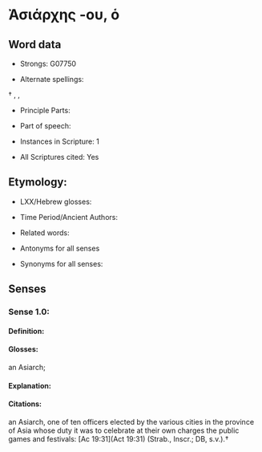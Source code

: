 # Ἀσιάρχης -ου, ὁ

<!-- Status: S2=NeedsEdits -->
<!-- Lexica used for edits:   -->

## Word data

* Strongs: G07750

* Alternate spellings:

† , ,

* Principle Parts: 


* Part of speech: 


* Instances in Scripture: 1

* All Scriptures cited: Yes

## Etymology: 


* LXX/Hebrew glosses: 


* Time Period/Ancient Authors: 


* Related words: 

* Antonyms for all senses

* Synonyms for all senses: 


## Senses 


### Sense  1.0: 

#### Definition: 

#### Glosses: 

an Asiarch; 

#### Explanation: 


#### Citations: 

an Asiarch, one of ten officers elected by the various cities in the province of Asia whose duty it was to celebrate at their own charges the public games and festivals: [Ac 19:31](Act 19:31) (Strab., Inscr.; DB, s.v.).†
